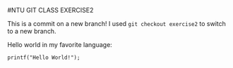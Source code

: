 #NTU GIT CLASS EXERCISE2

This is a commit on a new branch! I used ```git checkout exercise2``` to switch to a new branch.

Hello world in my favorite language:

```printf("Hello World!");```
